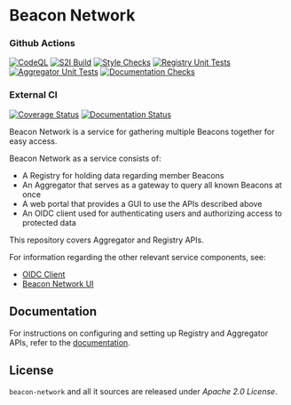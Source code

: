 # Beacon Network

### Github Actions
[![CodeQL](https://github.com/CSCfi/beacon-network/actions/workflows/codeql-analysis.yml/badge.svg)](https://github.com/CSCfi/beacon-network/actions/workflows/codeql-analysis.yml)
[![S2I Build](https://github.com/CSCfi/beacon-network/actions/workflows/.s2i-build.yml/badge.svg)](https://github.com/CSCfi/beacon-network/actions/workflows/.s2i-build.yml)
[![Style Checks](https://github.com/CSCfi/beacon-network/actions/workflows/.style.yml/badge.svg)](https://github.com/CSCfi/beacon-network/actions/workflows/.style.yml)
[![Registry Unit Tests](https://github.com/CSCfi/beacon-network/actions/workflows/.unit-reg.yml/badge.svg)](https://github.com/CSCfi/beacon-network/actions/workflows/.unit-reg.yml)
[![Aggregator Unit Tests](https://github.com/CSCfi/beacon-network/actions/workflows/.unit-agg.yml/badge.svg)](https://github.com/CSCfi/beacon-network/actions/workflows/.unit-agg.yml)
[![Documentation Checks](https://github.com/CSCfi/beacon-network/actions/workflows/.docs.yml/badge.svg)](https://github.com/CSCfi/beacon-network/actions/workflows/.docs.yml)

### External CI
[![Coverage Status](https://coveralls.io/repos/github/CSCfi/beacon-network/badge.svg?branch=master)](https://coveralls.io/github/CSCfi/beacon-network?branch=master)
[![Documentation Status](https://readthedocs.org/projects/beacon-network/badge/?version=latest)](https://beacon-network.readthedocs.io/en/latest/?badge=latest)

Beacon Network is a service for gathering multiple Beacons together for easy access. 

Beacon Network as a service consists of:

* A Registry for holding data regarding member Beacons
* An Aggregator that serves as a gateway to query all known Beacons at once
* A web portal that provides a GUI to use the APIs described above
* An OIDC client used for authenticating users and authorizing access to protected data

This repository covers Aggregator and Registry APIs.

For information regarding the other relevant service components, see:

* [OIDC Client](https://github.com/CSCfi/oidc-client)
* [Beacon Network UI](https://github.com/CSCfi/beacon-network-ui)

## Documentation

For instructions on configuring and setting up Registry and Aggregator APIs, refer to the [documentation](https://beacon-network.readthedocs.io/).

## License

`beacon-network` and all it sources are released under *Apache 2.0 License*.